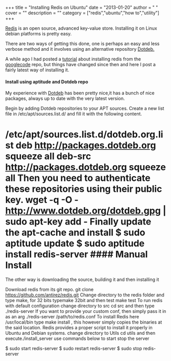 
+++
title = "Installing Redis on Ubuntu"
date = "2013-01-20"
author = " "
cover = ""
description = ""
category = ["redis","ubuntu","how to","utility"]
+++

[Redis](http://redis.io/) is an open source, advanced key-value store. Installing it on Linux debian platforms is pretty easy.

 There are two ways of getting this done, one is perhaps an easy and less verbose method and it involves using an alternative repository [Dotdeb.](http://www.dotdeb.org/) 

 A while ago I had posted a [tutorial](http://www.varunpant.com/posts/how-to-set-up-redis-in-ubuntu-linux) about installing redis from the [googlecode](http://redis.googlecode.com/files/redis-2.2.4.tar.gz) repo, but things have changed since then and here I post a fairly latest way of installing it.

 #### Install using aptitude and Dotdeb repo

 My experience with [Dotdeb](http://www.dotdeb.org/) has been pretty nice,it has a bunch of nice packages, always up to date with the very latest version.

 Begin by adding Dotdeb repositories to your APT sources. Create a new list file in /etc/apt/sources.list.d/ and fill it with the following content. 

 # /etc/apt/sources.list.d/dotdeb.org.list deb http://packages.dotdeb.org squeeze all deb-src http://packages.dotdeb.org squeeze all Then you need to authenticate these repositories using their public key. wget -q -O - http://www.dotdeb.org/dotdeb.gpg | sudo apt-key add - Finally update the apt-cache and install $ sudo aptitude update $ sudo aptitude install redis-server #### Manual Install

 The other way is downloading the source, building it and then installing it

 Download redis from its git repo. git clone https://github.com/antirez/redis.git Change directory to the redis folder and type make, for 32 bits typemake 32bit and then test make test To run redis with default configuration change directory to src cd src and then type ./redis-server If you want to provide your custom conf, then simply pass it in as an arg ./redis-server /path/to/redis.conf To install Redis here /usr/local/bin type make install , this however simply copies the binaries at the said location. Redis provides a proper script to install it properly in Ubuntu and Debian systems. change directory to Utils cd utils and then execute./install\_server use commands below to start stop the server 

 $ sudo start redis-server $ sudo restart redis-server $ sudo stop redis-server

